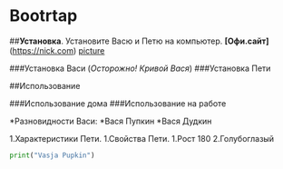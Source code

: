 # Bootrtap 
 
##**Установка**. Установите Васю и Петю на компьютер. **[Офи.сайт]**(https://nick.com)
[picture](https://www.google.com/search?q=%D0%BA%D0%B0%D1%80%D1%82%D0%B8%D0%BD%D0%BA%D0%B0&sxsrf=ALeKk03ZrWqQqgXkZryo-mhuFBJN0G_5Lg:1590407020014&tbm=isch&source=iu&ictx=1&fir=iQyNeonw4w1viM%253A%252CEGg0wzc2lNiGRM%252C_&vet=1&usg=AI4_-kQamRLMT_oUYgE2XGCf1zk7CqwWvg&sa=X&ved=2ahUKEwjhi-fr987pAhVw-yoKHYhJBIEQ9QEwAHoECAoQHA#imgrc=iQyNeonw4w1viM:)

###Установка Васи (*Осторожно! Кривой Вася*) 
###Установка Пети

##Использование

###Использование дома
###Использование на работе

*Разновидности Васи:
   *Вася Пупкин
   *Вася Дудкин
    
 1.Характеристики Пети.
 1.Свойства Пети.
     1.Рост 180
     2.Голубоглазый

```Python
print("Vasja Pupkin")
```
